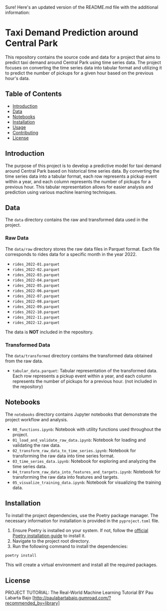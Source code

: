 Sure! Here's an updated version of the README.md file with the additional information:

# Taxi Demand Prediction around Central Park

This repository contains the source code and data for a project that aims to predict taxi demand around Central Park using time series data. The project focuses on converting the time series data into tabular format and utilizing it to predict the number of pickups for a given hour based on the previous hour's data.

## Table of Contents

- [Introduction](#introduction)
- [Data](#data)
- [Notebooks](#notebooks)
- [Installation](#installation)
- [Usage](#usage)
- [Contributing](#contributing)
- [License](#license)

## Introduction

The purpose of this project is to develop a predictive model for taxi demand around Central Park based on historical time series data. By converting the time series data into a tabular format, each row represents a pickup event within a year, and each column represents the number of pickups for a previous hour. This tabular representation allows for easier analysis and prediction using various machine learning techniques.

## Data

The `data` directory contains the raw and transformed data used in the project.

### Raw Data

The `data/raw` directory stores the raw data files in Parquet format. Each file corresponds to rides data for a specific month in the year 2022.

- `rides_2022-01.parquet`
- `rides_2022-02.parquet`
- `rides_2022-03.parquet`
- `rides_2022-04.parquet`
- `rides_2022-05.parquet`
- `rides_2022-06.parquet`
- `rides_2022-07.parquet`
- `rides_2022-08.parquet`
- `rides_2022-09.parquet`
- `rides_2022-10.parquet`
- `rides_2022-11.parquet`
- `rides_2022-12.parquet`

The data is __NOT__ included in the repository.

### Transformed Data

The `data/transformed` directory contains the transformed data obtained from the raw data.
- `tabular_data.parquet`: Tabular representation of the transformed data. Each row represents a pickup event within a year, and each column represents the number of pickups for a previous hour. (not included in the repository)

## Notebooks

The `notebooks` directory contains Jupyter notebooks that demonstrate the project workflow and analysis.

- `00_functions.ipynb`: Notebook with utility functions used throughout the project.
- `01_load_and_validate_raw_data.ipynb`: Notebook for loading and validating the raw data.
- `02_transform_raw_data_to_time_series.ipynb`: Notebook for transforming the raw data into time series format.
- `03_time_series_data.ipynb`: Notebook for exploring and analyzing the time series data.
- `04_transform_raw_data_into_features_and_targets.ipynb`: Notebook for transforming the raw data into features and targets.
- `05_visualize_training_data.ipynb`: Notebook for visualizing the training data.

## Installation

To install the project dependencies, use the Poetry package manager. The necessary information for installation is provided in the `pyproject.toml` file.

1. Ensure Poetry is installed on your system. If not, follow the [official Poetry installation guide](https://python-poetry.org/docs/#installation) to install it.
2. Navigate to the project root directory.
3. Run the following command to install the dependencies:

```bash
poetry install
```

This will create a virtual environment and install all the required packages.

## License

PROJECT TUTORIAL: The Real-World Machine Learning Tutorial BY Pau Labarta Bajo [http://paulabartabajo.gumroad.com/?recommended_by=library]
